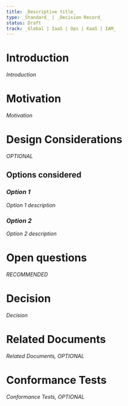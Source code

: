 ```yaml
---
title: _Descriptive title_
type: _Standard_ | _Decision Record_
status: Draft
track: _Global | IaaS | Ops | KaaS | IAM_
---
```


<!---
This is a template striving to provide a starting point for
creating a standard or decision record adhering to scs-0001.
Replace at least all text which is _italic_.
See https://github.com/SovereignCloudStack/Docs/blob/main/Standards/scs-0001-v1-sovereign-cloud-standards.md
--->

# Introduction

_Introduction_

# Motivation

_Motivation_

# Design Considerations

_OPTIONAL_

## Options considered

### _Option 1_

_Option 1 description_

### _Option 2_

_Option 2 description_

# Open questions

_RECOMMENDED_

# Decision

_Decision_

# Related Documents

_Related Documents, OPTIONAL_

# Conformance Tests

_Conformance Tests, OPTIONAL_
